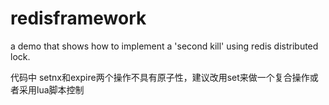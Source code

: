 # redisframework
a demo that shows how to implement a 'second kill' using redis distributed lock.

代码中
setnx和expire两个操作不具有原子性，建议改用set来做一个复合操作或者采用lua脚本控制
